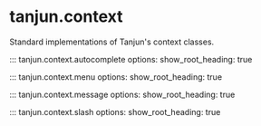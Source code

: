 # tanjun.context

Standard implementations of Tanjun's context classes.

::: tanjun.context.autocomplete
    options:
        show_root_heading: true

::: tanjun.context.menu
    options:
        show_root_heading: true

::: tanjun.context.message
    options:
        show_root_heading: true

::: tanjun.context.slash
    options:
        show_root_heading: true
